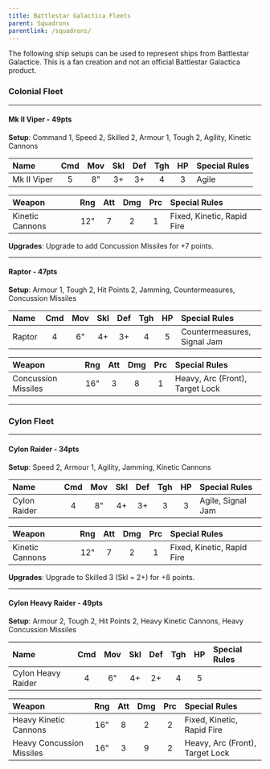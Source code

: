```yaml
---
title: Battlestar Galactica Fleets
parent: Squadrons
parentlink: /squadrons/
---
```


The following ship setups can be used to represent ships from Battlestar Galactice. This is a fan creation and not an official Battlestar Galactica product.

### Colonial Fleet

---

#### Mk II Viper - 49pts

**Setup**: Command 1, Speed 2, Skilled 2, Armour 1, Tough 2, Agility, Kinetic Cannons

| Name        | Cmd | Mov | Skl | Def | Tgh | HP  | Special Rules |
| :---------- | :-: | :-: | :-: | :-: | :-: | :-: | :------------ |
| Mk II Viper |  5  |  8" |  3+ |  3+ |  4  |  3  | Agile         |

| Weapon                    | Rng | Att | Dmg | Prc | Special Rules                   |
| :------------------------ | :-: | :-: | :-: | :-: | :------------------------------ |
| Kinetic Cannons           | 12" |  7  |  2  |  1  | Fixed, Kinetic, Rapid Fire      |

**Upgrades**: Upgrade to add Concussion Missiles for +7 points.

---

#### Raptor - 47pts

**Setup**: Armour 1, Tough 2, Hit Points 2, Jamming, Countermeasures, Concussion Missiles

| Name        | Cmd | Mov | Skl | Def | Tgh | HP  | Special Rules               |
| :---------- | :-: | :-: | :-: | :-: | :-: | :-: | :-------------------------- |
| Raptor      |  4  |  6" |  4+ |  3+ |  4  |  5  | Countermeasures, Signal Jam |

| Weapon                    | Rng | Att | Dmg | Prc | Special Rules                   |
| :------------------------ | :-: | :-: | :-: | :-: | :------------------------------ |
| Concussion Missiles       | 16" |  3  |  8  |  1  | Heavy, Arc (Front), Target Lock |

---

### Cylon Fleet

---

#### Cylon Raider - 34pts

**Setup**: Speed 2, Armour 1, Agility, Jamming, Kinetic Cannons

| Name                 | Cmd | Mov | Skl | Def | Tgh | HP  | Special Rules               |
| :------------------- | :-: | :-: | :-: | :-: | :-: | :-: | :-------------------------- |
| Cylon Raider         |  4  |  8" |  4+ |  3+ |  3  |  3  | Agile, Signal Jam           |

| Weapon                    | Rng | Att | Dmg | Prc | Special Rules                   |
| :------------------------ | :-: | :-: | :-: | :-: | :------------------------------ |
| Kinetic Cannons           | 12" |  7  |  2  |  1  | Fixed, Kinetic, Rapid Fire      |

**Upgrades**: Upgrade to Skilled 3 (Skl = 2+) for +8 points.

---

#### Cylon Heavy Raider - 49pts

**Setup**: Armour 2, Tough 2, Hit Points 2, Heavy Kinetic Cannons, Heavy Concussion Missiles

| Name               | Cmd | Mov | Skl | Def | Tgh | HP  | Special Rules         |
| :----------------- | :-: | :-: | :-: | :-: | :-: | :-: | :-------------------- |
| Cylon Heavy Raider |  4  |  6" |  4+ |  2+ |  4  |  5  |                       |

| Weapon                    | Rng | Att | Dmg | Prc | Special Rules                   |
| :------------------------ | :-: | :-: | :-: | :-: | :------------------------------ |
| Heavy Kinetic Cannons     | 16" |  8  |  2  |  2  | Fixed, Kinetic, Rapid Fire      |
| Heavy Concussion Missiles | 16" |  3  |  9  |  2  | Heavy, Arc (Front), Target Lock |